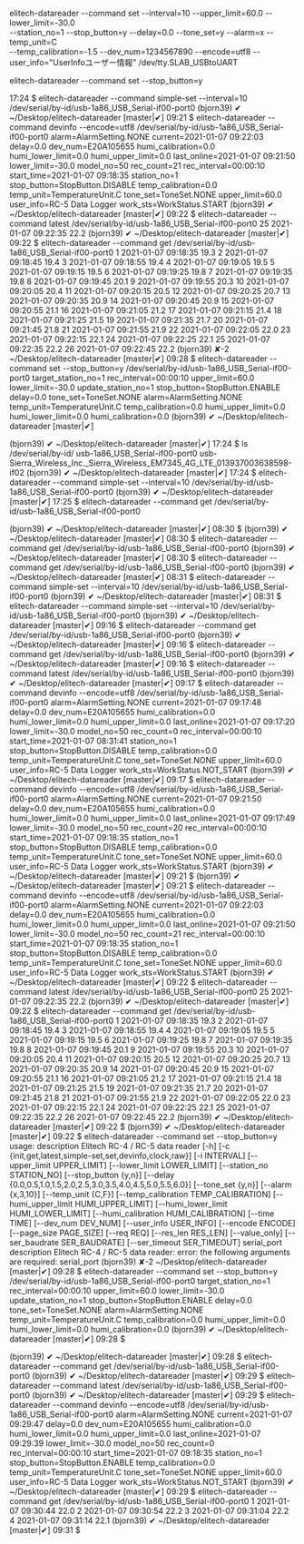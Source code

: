elitech-datareader --command set --interval=10 --upper_limit=60.0 --lower_limit=-30.0 \
--station_no=1 --stop_button=y --delay=0.0 --tone_set=y --alarm=x --temp_unit=C \
--temp_calibration=-1.5 --dev_num=1234567890 --encode=utf8 --user_info="UserInfoユーザー情報" /dev/tty.SLAB_USBtoUART

elitech-datareader --command set --stop_button=y


17:24 $ elitech-datareader --command simple-set --interval=10 /dev/serial/by-id/usb-1a86_USB_Serial-if00-port0
(bjorn39) ✔ ~/Desktop/elitech-datareader [master|✔]
09:21 $ elitech-datareader --command devinfo --encode=utf8 /dev/serial/by-id/usb-1a86_USB_Serial-if00-port0
alarm=AlarmSetting.NONE
current=2021-01-07 09:22:03
delay=0.0
dev_num=E20A105655
humi_calibration=0.0
humi_lower_limit=0.0
humi_upper_limit=0.0
last_online=2021-01-07 09:21:50
lower_limit=-30.0
model_no=50
rec_count=21
rec_interval=00:00:10
start_time=2021-01-07 09:18:35
station_no=1
stop_button=StopButton.DISABLE
temp_calibration=0.0
temp_unit=TemperatureUnit.C
tone_set=ToneSet.NONE
upper_limit=60.0
user_info=RC-5 Data Logger
work_sts=WorkStatus.START
(bjorn39) ✔ ~/Desktop/elitech-datareader [master|✔]
09:22 $ elitech-datareader --command latest /dev/serial/by-id/usb-1a86_USB_Serial-if00-port0
25	2021-01-07 09:22:35	22.2
(bjorn39) ✔ ~/Desktop/elitech-datareader [master|✔]
09:22 $ elitech-datareader --command get /dev/serial/by-id/usb-1a86_USB_Serial-if00-port0
1	2021-01-07 09:18:35	19.3
2	2021-01-07 09:18:45	19.4
3	2021-01-07 09:18:55	19.4
4	2021-01-07 09:19:05	19.5
5	2021-01-07 09:19:15	19.5
6	2021-01-07 09:19:25	19.8
7	2021-01-07 09:19:35	19.8
8	2021-01-07 09:19:45	20.1
9	2021-01-07 09:19:55	20.3
10	2021-01-07 09:20:05	20.4
11	2021-01-07 09:20:15	20.5
12	2021-01-07 09:20:25	20.7
13	2021-01-07 09:20:35	20.9
14	2021-01-07 09:20:45	20.9
15	2021-01-07 09:20:55	21.1
16	2021-01-07 09:21:05	21.2
17	2021-01-07 09:21:15	21.4
18	2021-01-07 09:21:25	21.5
19	2021-01-07 09:21:35	21.7
20	2021-01-07 09:21:45	21.8
21	2021-01-07 09:21:55	21.9
22	2021-01-07 09:22:05	22.0
23	2021-01-07 09:22:15	22.1
24	2021-01-07 09:22:25	22.1
25	2021-01-07 09:22:35	22.2
26	2021-01-07 09:22:45	22.2
(bjorn39) ✘-2 ~/Desktop/elitech-datareader [master|✔]
09:28 $ elitech-datareader --command set --stop_button=y /dev/serial/by-id/usb-1a86_USB_Serial-if00-port0
target_station_no=1
rec_interval=00:00:10
upper_limit=60.0
lower_limit=-30.0
update_station_no=1
stop_button=StopButton.ENABLE
delay=0.0
tone_set=ToneSet.NONE
alarm=AlarmSetting.NONE
temp_unit=TemperatureUnit.C
temp_calibration=0.0
humi_upper_limit=0.0
humi_lower_limit=0.0
humi_calibration=0.0
(bjorn39) ✔ ~/Desktop/elitech-datareader [master|✔]


(bjorn39) ✔ ~/Desktop/elitech-datareader [master|✔]
17:24 $ ls /dev/serial/by-id/
usb-1a86_USB_Serial-if00-port0  usb-Sierra_Wireless_Inc._Sierra_Wireless_EM7345_4G_LTE_013937003638598-if02
(bjorn39) ✔ ~/Desktop/elitech-datareader [master|✔]
17:24 $ elitech-datareader --command simple-set --interval=10 /dev/serial/by-id/usb-1a86_USB_Serial-if00-port0
(bjorn39) ✔ ~/Desktop/elitech-datareader [master|✔]
17:25 $ elitech-datareader --command get /dev/serial/by-id/usb-1a86_USB_Serial-if00-port0

(bjorn39) ✔ ~/Desktop/elitech-datareader [master|✔]
08:30 $
(bjorn39) ✔ ~/Desktop/elitech-datareader [master|✔]
08:30 $ elitech-datareader --command get /dev/serial/by-id/usb-1a86_USB_Serial-if00-port0
(bjorn39) ✔ ~/Desktop/elitech-datareader [master|✔]
08:30 $ elitech-datareader --command get /dev/serial/by-id/usb-1a86_USB_Serial-if00-port0
(bjorn39) ✔ ~/Desktop/elitech-datareader [master|✔]
08:31 $ elitech-datareader --command simple-set --interval=10 /dev/serial/by-id/usb-1a86_USB_Serial-if00-port0
(bjorn39) ✔ ~/Desktop/elitech-datareader [master|✔]
08:31 $ elitech-datareader --command simple-set --interval=10 /dev/serial/by-id/usb-1a86_USB_Serial-if00-port0
(bjorn39) ✔ ~/Desktop/elitech-datareader [master|✔]
09:16 $ elitech-datareader --command get /dev/serial/by-id/usb-1a86_USB_Serial-if00-port0
(bjorn39) ✔ ~/Desktop/elitech-datareader [master|✔]
09:16 $ elitech-datareader --command get /dev/serial/by-id/usb-1a86_USB_Serial-if00-port0
(bjorn39) ✔ ~/Desktop/elitech-datareader [master|✔]
09:16 $ elitech-datareader --command latest /dev/serial/by-id/usb-1a86_USB_Serial-if00-port0
(bjorn39) ✔ ~/Desktop/elitech-datareader [master|✔]
09:17 $ elitech-datareader --command devinfo --encode=utf8 /dev/serial/by-id/usb-1a86_USB_Serial-if00-port0
alarm=AlarmSetting.NONE
current=2021-01-07 09:17:48
delay=0.0
dev_num=E20A105655
humi_calibration=0.0
humi_lower_limit=0.0
humi_upper_limit=0.0
last_online=2021-01-07 09:17:20
lower_limit=-30.0
model_no=50
rec_count=0
rec_interval=00:00:10
start_time=2021-01-07 08:31:41
station_no=1
stop_button=StopButton.DISABLE
temp_calibration=0.0
temp_unit=TemperatureUnit.C
tone_set=ToneSet.NONE
upper_limit=60.0
user_info=RC-5 Data Logger
work_sts=WorkStatus.NOT_START
(bjorn39) ✔ ~/Desktop/elitech-datareader [master|✔]
09:17 $ elitech-datareader --command devinfo --encode=utf8 /dev/serial/by-id/usb-1a86_USB_Serial-if00-port0
alarm=AlarmSetting.NONE
current=2021-01-07 09:21:50
delay=0.0
dev_num=E20A105655
humi_calibration=0.0
humi_lower_limit=0.0
humi_upper_limit=0.0
last_online=2021-01-07 09:17:49
lower_limit=-30.0
model_no=50
rec_count=20
rec_interval=00:00:10
start_time=2021-01-07 09:18:35
station_no=1
stop_button=StopButton.DISABLE
temp_calibration=0.0
temp_unit=TemperatureUnit.C
tone_set=ToneSet.NONE
upper_limit=60.0
user_info=RC-5 Data Logger
work_sts=WorkStatus.START
(bjorn39) ✔ ~/Desktop/elitech-datareader [master|✔]
09:21 $
(bjorn39) ✔ ~/Desktop/elitech-datareader [master|✔]
09:21 $ elitech-datareader --command devinfo --encode=utf8 /dev/serial/by-id/usb-1a86_USB_Serial-if00-port0
alarm=AlarmSetting.NONE
current=2021-01-07 09:22:03
delay=0.0
dev_num=E20A105655
humi_calibration=0.0
humi_lower_limit=0.0
humi_upper_limit=0.0
last_online=2021-01-07 09:21:50
lower_limit=-30.0
model_no=50
rec_count=21
rec_interval=00:00:10
start_time=2021-01-07 09:18:35
station_no=1
stop_button=StopButton.DISABLE
temp_calibration=0.0
temp_unit=TemperatureUnit.C
tone_set=ToneSet.NONE
upper_limit=60.0
user_info=RC-5 Data Logger
work_sts=WorkStatus.START
(bjorn39) ✔ ~/Desktop/elitech-datareader [master|✔]
09:22 $ elitech-datareader --command latest /dev/serial/by-id/usb-1a86_USB_Serial-if00-port0
25	2021-01-07 09:22:35	22.2
(bjorn39) ✔ ~/Desktop/elitech-datareader [master|✔]
09:22 $ elitech-datareader --command get /dev/serial/by-id/usb-1a86_USB_Serial-if00-port0
1	2021-01-07 09:18:35	19.3
2	2021-01-07 09:18:45	19.4
3	2021-01-07 09:18:55	19.4
4	2021-01-07 09:19:05	19.5
5	2021-01-07 09:19:15	19.5
6	2021-01-07 09:19:25	19.8
7	2021-01-07 09:19:35	19.8
8	2021-01-07 09:19:45	20.1
9	2021-01-07 09:19:55	20.3
10	2021-01-07 09:20:05	20.4
11	2021-01-07 09:20:15	20.5
12	2021-01-07 09:20:25	20.7
13	2021-01-07 09:20:35	20.9
14	2021-01-07 09:20:45	20.9
15	2021-01-07 09:20:55	21.1
16	2021-01-07 09:21:05	21.2
17	2021-01-07 09:21:15	21.4
18	2021-01-07 09:21:25	21.5
19	2021-01-07 09:21:35	21.7
20	2021-01-07 09:21:45	21.8
21	2021-01-07 09:21:55	21.9
22	2021-01-07 09:22:05	22.0
23	2021-01-07 09:22:15	22.1
24	2021-01-07 09:22:25	22.1
25	2021-01-07 09:22:35	22.2
26	2021-01-07 09:22:45	22.2
(bjorn39) ✔ ~/Desktop/elitech-datareader [master|✔]
09:22 $
(bjorn39) ✔ ~/Desktop/elitech-datareader [master|✔]
09:22 $ elitech-datareader --command set --stop_button=y
usage: description Elitech RC-4 / RC-5 data reader [-h] [-c {init,get,latest,simple-set,set,devinfo,clock,raw}] [-i INTERVAL]
                                                   [--upper_limit UPPER_LIMIT] [--lower_limit LOWER_LIMIT]
                                                   [--station_no STATION_NO] [--stop_button {y,n}]
                                                   [--delay {0.0,0.5,1.0,1.5,2.0,2.5,3.0,3.5,4.0,4.5,5.0,5.5,6.0}]
                                                   [--tone_set {y,n}] [--alarm {x,3,10}] [--temp_unit {C,F}]
                                                   [--temp_calibration TEMP_CALIBRATION] [--humi_upper_limit HUMI_UPPER_LIMIT]
                                                   [--humi_lower_limit HUMI_LOWER_LIMIT] [--humi_calibration HUMI_CALIBRATION]
                                                   [--time TIME] [--dev_num DEV_NUM] [--user_info USER_INFO] [--encode ENCODE]
                                                   [--page_size PAGE_SIZE] [--req REQ] [--res_len RES_LEN] [--value_only]
                                                   [--ser_baudrate SER_BAUDRATE] [--ser_timeout SER_TIMEOUT]
                                                   serial_port
description Elitech RC-4 / RC-5 data reader: error: the following arguments are required: serial_port
(bjorn39) ✘-2 ~/Desktop/elitech-datareader [master|✔]
09:28 $ elitech-datareader --command set --stop_button=y /dev/serial/by-id/usb-1a86_USB_Serial-if00-port0
target_station_no=1
rec_interval=00:00:10
upper_limit=60.0
lower_limit=-30.0
update_station_no=1
stop_button=StopButton.ENABLE
delay=0.0
tone_set=ToneSet.NONE
alarm=AlarmSetting.NONE
temp_unit=TemperatureUnit.C
temp_calibration=0.0
humi_upper_limit=0.0
humi_lower_limit=0.0
humi_calibration=0.0
(bjorn39) ✔ ~/Desktop/elitech-datareader [master|✔]
09:28 $








(bjorn39) ✔ ~/Desktop/elitech-datareader [master|✔]
09:28 $ elitech-datareader --command get /dev/serial/by-id/usb-1a86_USB_Serial-if00-port0
(bjorn39) ✔ ~/Desktop/elitech-datareader [master|✔]
09:29 $ elitech-datareader --command latest /dev/serial/by-id/usb-1a86_USB_Serial-if00-port0
(bjorn39) ✔ ~/Desktop/elitech-datareader [master|✔]
09:29 $ elitech-datareader --command devinfo --encode=utf8 /dev/serial/by-id/usb-1a86_USB_Serial-if00-port0
alarm=AlarmSetting.NONE
current=2021-01-07 09:29:47
delay=0.0
dev_num=E20A105655
humi_calibration=0.0
humi_lower_limit=0.0
humi_upper_limit=0.0
last_online=2021-01-07 09:29:39
lower_limit=-30.0
model_no=50
rec_count=0
rec_interval=00:00:10
start_time=2021-01-07 09:18:35
station_no=1
stop_button=StopButton.ENABLE
temp_calibration=0.0
temp_unit=TemperatureUnit.C
tone_set=ToneSet.NONE
upper_limit=60.0
user_info=RC-5 Data Logger
work_sts=WorkStatus.NOT_START
(bjorn39) ✔ ~/Desktop/elitech-datareader [master|✔]
09:29 $ elitech-datareader --command get /dev/serial/by-id/usb-1a86_USB_Serial-if00-port0
1	2021-01-07 09:30:44	22.0
2	2021-01-07 09:30:54	22.2
3	2021-01-07 09:31:04	22.2
4	2021-01-07 09:31:14	22.1
(bjorn39) ✔ ~/Desktop/elitech-datareader [master|✔]
09:31 $
